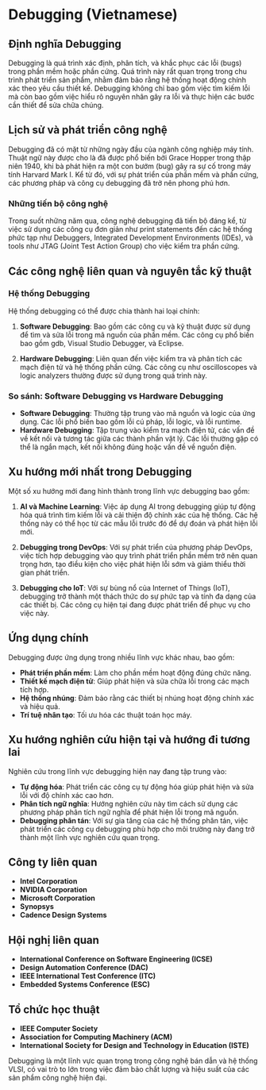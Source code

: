 # Debugging (Vietnamese)

## Định nghĩa Debugging

Debugging là quá trình xác định, phân tích, và khắc phục các lỗi (bugs) trong phần mềm hoặc phần cứng. Quá trình này rất quan trọng trong chu trình phát triển sản phẩm, nhằm đảm bảo rằng hệ thống hoạt động chính xác theo yêu cầu thiết kế. Debugging không chỉ bao gồm việc tìm kiếm lỗi mà còn bao gồm việc hiểu rõ nguyên nhân gây ra lỗi và thực hiện các bước cần thiết để sửa chữa chúng.

## Lịch sử và phát triển công nghệ

Debugging đã có mặt từ những ngày đầu của ngành công nghiệp máy tính. Thuật ngữ này được cho là đã được phổ biến bởi Grace Hopper trong thập niên 1940, khi bà phát hiện ra một con bướm (bug) gây ra sự cố trong máy tính Harvard Mark I. Kể từ đó, với sự phát triển của phần mềm và phần cứng, các phương pháp và công cụ debugging đã trở nên phong phú hơn.

### Những tiến bộ công nghệ

Trong suốt những năm qua, công nghệ debugging đã tiến bộ đáng kể, từ việc sử dụng các công cụ đơn giản như print statements đến các hệ thống phức tạp như Debuggers, Integrated Development Environments (IDEs), và tools như JTAG (Joint Test Action Group) cho việc kiểm tra phần cứng.

## Các công nghệ liên quan và nguyên tắc kỹ thuật

### Hệ thống Debugging

Hệ thống debugging có thể được chia thành hai loại chính: 

1. **Software Debugging**: Bao gồm các công cụ và kỹ thuật được sử dụng để tìm và sửa lỗi trong mã nguồn của phần mềm. Các công cụ phổ biến bao gồm gdb, Visual Studio Debugger, và Eclipse.

2. **Hardware Debugging**: Liên quan đến việc kiểm tra và phân tích các mạch điện tử và hệ thống phần cứng. Các công cụ như oscilloscopes và logic analyzers thường được sử dụng trong quá trình này.

### So sánh: Software Debugging vs Hardware Debugging

- **Software Debugging**: Thường tập trung vào mã nguồn và logic của ứng dụng. Các lỗi phổ biến bao gồm lỗi cú pháp, lỗi logic, và lỗi runtime. 
- **Hardware Debugging**: Tập trung vào kiểm tra mạch điện tử, các vấn đề về kết nối và tương tác giữa các thành phần vật lý. Các lỗi thường gặp có thể là ngắn mạch, kết nối không đúng hoặc vấn đề về nguồn điện.

## Xu hướng mới nhất trong Debugging

Một số xu hướng mới đang hình thành trong lĩnh vực debugging bao gồm:

1. **AI và Machine Learning**: Việc áp dụng AI trong debugging giúp tự động hóa quá trình tìm kiếm lỗi và cải thiện độ chính xác của hệ thống. Các hệ thống này có thể học từ các mẫu lỗi trước đó để dự đoán và phát hiện lỗi mới.

2. **Debugging trong DevOps**: Với sự phát triển của phương pháp DevOps, việc tích hợp debugging vào quy trình phát triển phần mềm trở nên quan trọng hơn, tạo điều kiện cho việc phát hiện lỗi sớm và giảm thiểu thời gian phát triển.

3. **Debugging cho IoT**: Với sự bùng nổ của Internet of Things (IoT), debugging trở thành một thách thức do sự phức tạp và tính đa dạng của các thiết bị. Các công cụ hiện tại đang được phát triển để phục vụ cho việc này.

## Ứng dụng chính

Debugging được ứng dụng trong nhiều lĩnh vực khác nhau, bao gồm:

- **Phát triển phần mềm**: Làm cho phần mềm hoạt động đúng chức năng.
- **Thiết kế mạch điện tử**: Giúp phát hiện và sửa chữa lỗi trong các mạch tích hợp.
- **Hệ thống nhúng**: Đảm bảo rằng các thiết bị nhúng hoạt động chính xác và hiệu quả.
- **Trí tuệ nhân tạo**: Tối ưu hóa các thuật toán học máy.

## Xu hướng nghiên cứu hiện tại và hướng đi tương lai

Nghiên cứu trong lĩnh vực debugging hiện nay đang tập trung vào:

- **Tự động hóa**: Phát triển các công cụ tự động hóa giúp phát hiện và sửa lỗi với độ chính xác cao hơn.
- **Phân tích ngữ nghĩa**: Hướng nghiên cứu này tìm cách sử dụng các phương pháp phân tích ngữ nghĩa để phát hiện lỗi trong mã nguồn.
- **Debugging phân tán**: Với sự gia tăng của các hệ thống phân tán, việc phát triển các công cụ debugging phù hợp cho môi trường này đang trở thành một lĩnh vực nghiên cứu quan trọng.

## Công ty liên quan

- **Intel Corporation**
- **NVIDIA Corporation**
- **Microsoft Corporation**
- **Synopsys**
- **Cadence Design Systems**

## Hội nghị liên quan

- **International Conference on Software Engineering (ICSE)**
- **Design Automation Conference (DAC)**
- **IEEE International Test Conference (ITC)**
- **Embedded Systems Conference (ESC)**

## Tổ chức học thuật

- **IEEE Computer Society**
- **Association for Computing Machinery (ACM)**
- **International Society for Design and Technology in Education (ISTE)**

Debugging là một lĩnh vực quan trọng trong công nghệ bán dẫn và hệ thống VLSI, có vai trò to lớn trong việc đảm bảo chất lượng và hiệu suất của các sản phẩm công nghệ hiện đại.